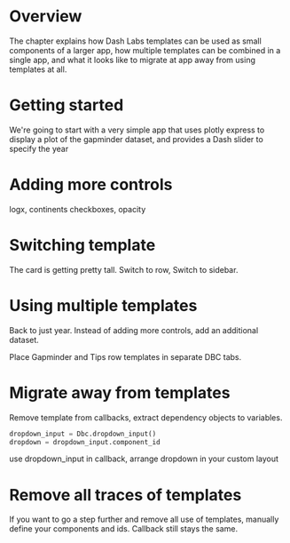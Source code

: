 # Overview
The chapter explains how Dash Labs templates can be used as small components of a larger app, how multiple templates can be combined in a single app, and what it looks like to migrate at app away from using templates at all.

# Getting started
We're going to start with a very simple app that uses plotly express to display a plot of the gapminder dataset, and provides a Dash slider to specify the year 

# Adding more controls
logx, continents checkboxes, opacity


# Switching template
The card is getting pretty tall. Switch to row, Switch to sidebar.

# Using multiple templates
Back to just year. Instead of adding more controls, add an additional dataset.

Place Gapminder and Tips row templates in separate DBC tabs.

# Migrate away from templates
Remove template from callbacks, extract dependency objects to variables.
```python
dropdown_input = Dbc.dropdown_input()
dropdown = dropdown_input.component_id
```

use dropdown_input in callback, arrange dropdown in your custom layout

# Remove all traces of templates
If you want to go a step further and remove all use of templates, manually define your components and ids. Callback still stays the same.
